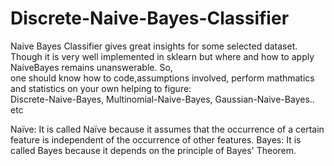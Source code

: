 # Discrete-Naive-Bayes-Classifier
                                                                                                                                                                                   
Naive Bayes Classifier gives great insights for some selected dataset.                                                                                                             
Though it is very well implemented in sklearn but where and how to apply NaiveBayes remains unanswerable. So,                                                                       
one should know how to code,assumptions involved, perform mathmatics and statistics on your own helping to figure:                                                                 
Discrete-Naive-Bayes,
Multinomial-Naive-Bayes,
Gaussian-Naive-Bayes.. etc
                                                                                                                                                                                   
Naïve: It is called Naïve because it assumes that the occurrence of a certain feature is independent of the occurrence of other features.
Bayes: It is called Bayes because it depends on the principle of Bayes' Theorem.
